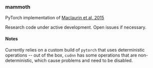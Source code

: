 ### mammoth

PyTorch implementation of [Maclaurin et al, 2015](https://arxiv.org/pdf/1502.03492.pdf)

Research code under active development.  Open issues if necessary.

#### Notes

Currently relies on a custom build of `pytorch` that uses deterministic operations -- out of the box, `cudnn` has some operations that are non-deterministic, which cause problems and need to be disabled.